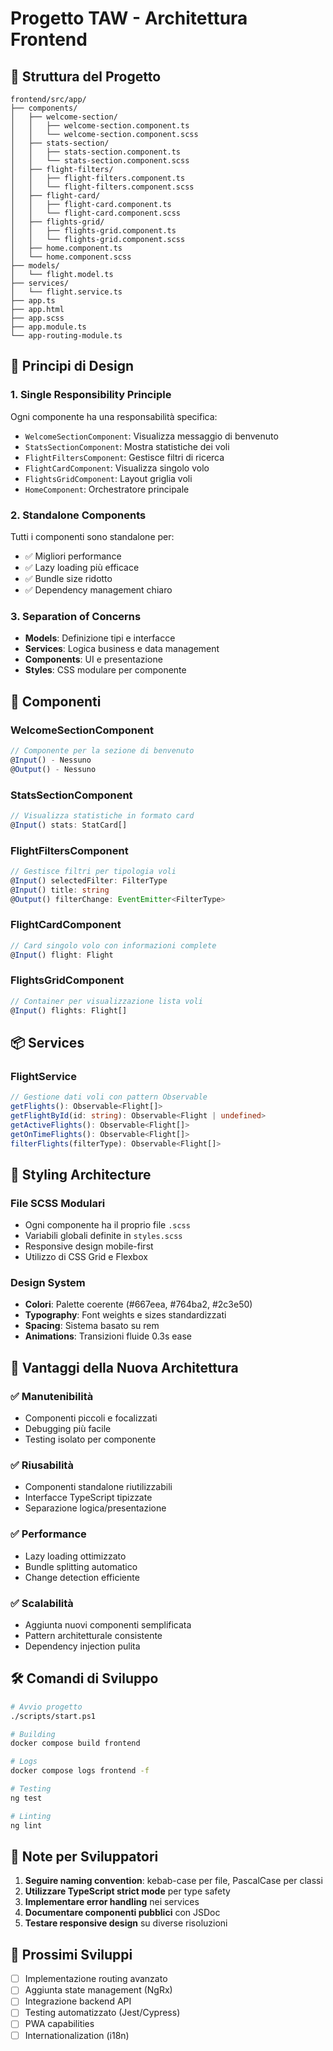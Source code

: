 # Progetto TAW - Architettura Frontend

## 📁 Struttura del Progetto

```
frontend/src/app/
├── components/
│   ├── welcome-section/
│   │   ├── welcome-section.component.ts
│   │   └── welcome-section.component.scss
│   ├── stats-section/
│   │   ├── stats-section.component.ts
│   │   └── stats-section.component.scss
│   ├── flight-filters/
│   │   ├── flight-filters.component.ts
│   │   └── flight-filters.component.scss
│   ├── flight-card/
│   │   ├── flight-card.component.ts
│   │   └── flight-card.component.scss
│   ├── flights-grid/
│   │   ├── flights-grid.component.ts
│   │   └── flights-grid.component.scss
│   ├── home.component.ts
│   └── home.component.scss
├── models/
│   └── flight.model.ts
├── services/
│   └── flight.service.ts
├── app.ts
├── app.html
├── app.scss
├── app.module.ts
└── app-routing-module.ts
```

## 🎯 Principi di Design

### 1. **Single Responsibility Principle**
Ogni componente ha una responsabilità specifica:
- `WelcomeSectionComponent`: Visualizza messaggio di benvenuto
- `StatsSectionComponent`: Mostra statistiche dei voli
- `FlightFiltersComponent`: Gestisce filtri di ricerca
- `FlightCardComponent`: Visualizza singolo volo
- `FlightsGridComponent`: Layout griglia voli
- `HomeComponent`: Orchestratore principale

### 2. **Standalone Components**
Tutti i componenti sono standalone per:
- ✅ Migliori performance
- ✅ Lazy loading più efficace
- ✅ Bundle size ridotto
- ✅ Dependency management chiaro

### 3. **Separation of Concerns**
- **Models**: Definizione tipi e interfacce
- **Services**: Logica business e data management
- **Components**: UI e presentazione
- **Styles**: CSS modulare per componente

## 🔧 Componenti

### WelcomeSectionComponent
```typescript
// Componente per la sezione di benvenuto
@Input() - Nessuno
@Output() - Nessuno
```

### StatsSectionComponent
```typescript
// Visualizza statistiche in formato card
@Input() stats: StatCard[]
```

### FlightFiltersComponent
```typescript
// Gestisce filtri per tipologia voli
@Input() selectedFilter: FilterType
@Input() title: string
@Output() filterChange: EventEmitter<FilterType>
```

### FlightCardComponent
```typescript
// Card singolo volo con informazioni complete
@Input() flight: Flight
```

### FlightsGridComponent
```typescript
// Container per visualizzazione lista voli
@Input() flights: Flight[]
```

## 📦 Services

### FlightService
```typescript
// Gestione dati voli con pattern Observable
getFlights(): Observable<Flight[]>
getFlightById(id: string): Observable<Flight | undefined>
getActiveFlights(): Observable<Flight[]>
getOnTimeFlights(): Observable<Flight[]>
filterFlights(filterType): Observable<Flight[]>
```

## 🎨 Styling Architecture

### File SCSS Modulari
- Ogni componente ha il proprio file `.scss`
- Variabili globali definite in `styles.scss`
- Responsive design mobile-first
- Utilizzo di CSS Grid e Flexbox

### Design System
- **Colori**: Palette coerente (#667eea, #764ba2, #2c3e50)
- **Typography**: Font weights e sizes standardizzati
- **Spacing**: Sistema basato su rem
- **Animations**: Transizioni fluide 0.3s ease

## 🚀 Vantaggi della Nuova Architettura

### ✅ Manutenibilità
- Componenti piccoli e focalizzati
- Debugging più facile
- Testing isolato per componente

### ✅ Riusabilità
- Componenti standalone riutilizzabili
- Interfacce TypeScript tipizzate
- Separazione logica/presentazione

### ✅ Performance
- Lazy loading ottimizzato
- Bundle splitting automatico
- Change detection efficiente

### ✅ Scalabilità
- Aggiunta nuovi componenti semplificata
- Pattern architetturale consistente
- Dependency injection pulita

## 🛠️ Comandi di Sviluppo

```bash
# Avvio progetto
./scripts/start.ps1

# Building
docker compose build frontend

# Logs
docker compose logs frontend -f

# Testing
ng test

# Linting
ng lint
```

## 📝 Note per Sviluppatori

1. **Seguire naming convention**: kebab-case per file, PascalCase per classi
2. **Utilizzare TypeScript strict mode** per type safety
3. **Implementare error handling** nei services
4. **Documentare componenti pubblici** con JSDoc
5. **Testare responsive design** su diverse risoluzioni

## 🎯 Prossimi Sviluppi

- [ ] Implementazione routing avanzato
- [ ] Aggiunta state management (NgRx)
- [ ] Integrazione backend API
- [ ] Testing automatizzato (Jest/Cypress)
- [ ] PWA capabilities
- [ ] Internationalization (i18n)
